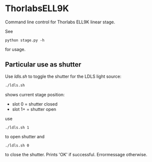 # ThorlabsELL9K
Command line control for Thorlabs ELL9K linear stage.

See
```
python stage.py -h 
```

for usage.

## Particular use as shutter
Use *ldls.sh* to toggle the shutter for the LDLS light source:
```bash
./ldls.sh
``` 
shows current stage position:

* slot 0 = shutter closed
* slot 1+ = shutter open

use 
```
./ldls.sh 1
```
to open shutter and
```
./ldls.sh 0
```
to close the shutter.
Prints 'OK' if successful. Errormessage otherwise.
